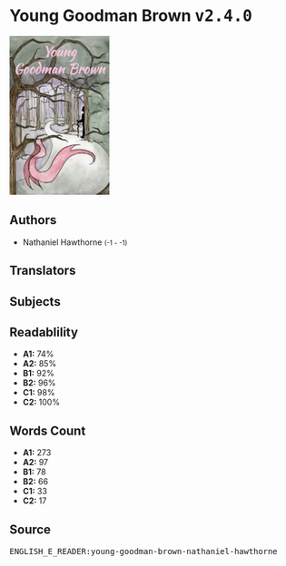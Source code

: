 # Young Goodman Brown <kbd>v2.4.0</kbd>

![](./cover.medium.jpg "")

## Authors


 - Nathaniel Hawthorne <small>(-1 - -1)</small>

## Translators



## Subjects



## Readablility


 - **A1:** 74%
 - **A2:** 85%
 - **B1:** 92%
 - **B2:** 96%
 - **C1:** 98%
 - **C2:** 100%

## Words Count


 - **A1:** 273
 - **A2:** 97
 - **B1:** 78
 - **B2:** 66
 - **C1:** 33
 - **C2:** 17

## Source


<kbd>ENGLISH_E_READER:young-goodman-brown-nathaniel-hawthorne</kbd>
